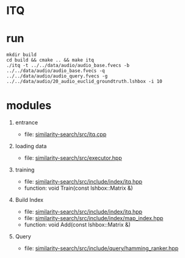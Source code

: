 ITQ
===
# run

    mkdir build
    cd build && cmake .. && make itq
    ./itq -t ../../data/audio/audio_base.fvecs -b ../../data/audio/audio_base.fvecs -q ../../data/audio/audio_query.fvecs -g ../../data/audio/20_audio_euclid_groundtruth.lshbox -i 10
# modules
1. entrance
    - file: [similarity-search/src/itq.cpp](https://github.com/xinyandai/similarity-search/blob/master/src/itq.cpp)

2. loading data
    - file: [similarity-search/src/executor.hpp](https://github.com/xinyandai/similarity-search/blob/master/src/executor.hpp)

3. training
    - file: [similarity-search/src/include/index/itq.hpp](https://github.com/xinyandai/similarity-search/blob/master/src/include/index/itq.hpp)
    - function: void Train(const lshbox::Matrix<DataType> &)

4. Build Index
    - file: [similarity-search/src/include/index/itq.hpp](https://github.com/xinyandai/similarity-search/blob/master/src/include/index/itq.hpp)
    - file: [similarity-search/src/include/index/map_index.hpp](https://github.com/xinyandai/similarity-search/blob/master/src/include/index/map_index.hpp)
    - function: void Add(const lshbox::Matrix<DataType> &)

5. Query
    - file: [similarity-search/src/include/query/hamming_ranker.hpp](https://github.com/xinyandai/similarity-search/blob/master/src/include/query/hamming_ranker.hpp)